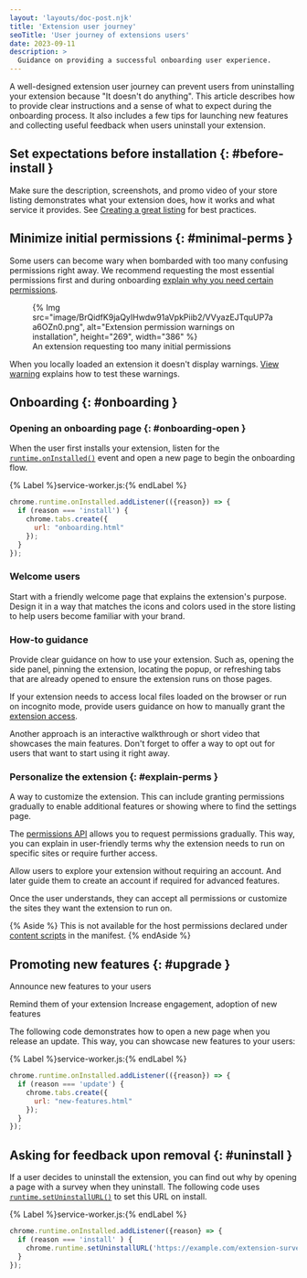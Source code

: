 ```yaml
---
layout: 'layouts/doc-post.njk'
title: 'Extension user journey'
seoTitle: 'User journey of extensions users'
date: 2023-09-11
description: >
  Guidance on providing a successful onboarding user experience.
---
```


A well-designed extension user journey can prevent users from uninstalling your extension because "It doesn't do anything". This article describes how to provide clear instructions and a sense of what to expect during the onboarding process. It also includes a few tips for launching new features and collecting useful feedback when users uninstall your extension. 

## Set expectations before installation {: #before-install }

Make sure the description, screenshots, and promo video of your store listing demonstrates what your extension does, how it works and what service it provides. See [Creating a great listing][cws-great-listing] for best practices.

## Minimize initial permissions {: #minimal-perms }

Some users can become wary when bombarded with too many confusing permissions right away. We recommend requesting the most essential permissions first and during onboarding [explain why you need certain permissions](#explain-perms).


<figure>
  {% Img src="image/BrQidfK9jaQyIHwdw91aVpkPiib2/VVyazEJTquUP7aa6OZn0.png", alt="Extension permission warnings on installation", height="269", width="386" %}
  <figcaption>
    An extension requesting too many initial permissions
  </figcaption>
</figure>

When you locally loaded an extension it doesn't display warnings. [View warning][view-warning] explains how to test these warnings.

## Onboarding {: #onboarding }

### Opening an onboarding page {: #onboarding-open }

When the user first installs your extension, listen for the [`runtime.onInstalled()`][runtime-oninstalled] event and open a new page to begin the onboarding flow.

{% Label %}service-worker.js:{% endLabel %}

```javascript
chrome.runtime.onInstalled.addListener(({reason}) => {
  if (reason === 'install') {
    chrome.tabs.create({
      url: "onboarding.html"
    });
  }
});
```

### Welcome users 

Start with a friendly welcome page that explains the extension's purpose. Design it in a way that matches the icons and colors used in the store listing to help users become familiar with your brand.

### How-to guidance

Provide clear guidance on how to use your extension. Such as, opening the side panel, pinning the extension, locating the popup, or refreshing tabs that are already opened to ensure the extension runs on those pages.

If your extension needs to access local files loaded on the browser or run on incognito mode, provide users guidance on how to manually grant the [extension access][allow-access]. 

Another approach is an interactive walkthrough or short video that showcases the main features. Don't forget to offer a way to opt out for users that want to start using it right away.

### Personalize the extension {: #explain-perms }

A way to customize the extension. This can include granting permissions gradually to enable additional features or showing where to find the settings page. 

The [permissions API][api-perms] allows you to request permissions gradually. This way, you can explain in user-friendly terms why the extension needs to run on specific sites or require further access. 



Allow users to explore your extension without requiring an account. And later guide them to create an account if required for advanced features.





Once the user understands, they can accept all permissions or customize the sites they want the extension to run on.

{% Aside %}
This is not available for the host permissions declared under [content scripts][cs-manifest] in the manifest.
{% endAside %}


## Promoting new features {: #upgrade }

<!-- What -->
Announce new features to your users
<!-- Why -->
Remind them of your extension
Increase engagement, adoption of new features
<!-- How -->
The following code demonstrates how to open a new page when you release an update. This way, you can showcase new features to your users:

{% Label %}service-worker.js:{% endLabel %}

```javascript
chrome.runtime.onInstalled.addListener(({reason}) => {
  if (reason === 'update') {
    chrome.tabs.create({
      url: "new-features.html"
    });
  }
});
```

## Asking for feedback upon removal {: #uninstall }

If a user decides to uninstall the extension, you can find out why by opening a page with a survey when they uninstall. The following code uses [`runtime.setUninstallURL()`][runtime-uninstall] to set this URL on install.

{% Label %}service-worker.js:{% endLabel %}

```javascript
chrome.runtime.onInstalled.addListener({reason} => {
  if (reason === 'install' ) {
    chrome.runtime.setUninstallURL('https://example.com/extension-survey');
  }
});
```

[access-local-incognito]: /docs/extensions/mv3/declare_permissions/#allow_access
[allow-access]: /docs/extensions/mv3/declare_permissions/#allow_access
[api-perms]: /docs/extensions/reference/permissions
[cs-manifest]: /docs/extensions/mv3/manifest/content_scripts/
[cws-great-listing]: /docs/webstore/best_listing/
[perm-warn]: https://developer.chrome.com/docs/extensions/mv3/permission_warnings/
[runtime-oninstalled]: /docs/extensions/reference/runtime/#event-onInstalled
[runtime-uninstall]: /docs/extensions/reference/runtime/#method-setUninstallURL
[view-warning]: /docs/extensions/mv3/permission_warnings/#view_warnings